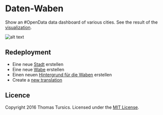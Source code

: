 # Daten-Waben

Show an #OpenData data dashboard of various cities. See the result of the [visualization](http://daten-waben.tursics.de/).

![alt text](https://raw.githubusercontent.com/tursics/data-dashboard/master/doc/previewVienna.png "Vienna")

## Redeployment

- Eine neue [Stadt](../master/doc/CreateCity.md) erstellen
- Eine neue [Wabe](../master/doc/CreateCard.md) erstellen
- Einen neuen [Hintergrund für die Waben](../master/doc/CreateBackground.md) erstellen
- Create a [new translation](../master/doc/CreateTranslation.md)

## Licence

Copyright 2016 Thomas Tursics. Licensed under the [MIT License](../master/LICENSE).
